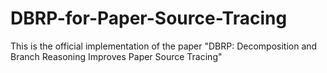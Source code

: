 # DBRP-for-Paper-Source-Tracing

This is the official implementation of the paper "DBRP: Decomposition and Branch Reasoning Improves Paper Source Tracing"
